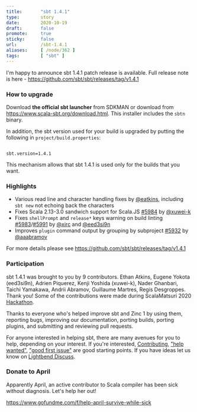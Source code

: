 ```yaml
---
title:       "sbt 1.4.1"
type:        story
date:        2020-10-19
draft:       false
promote:     true
sticky:      false
url:         /sbt-1.4.1
aliases:     [ /node/362 ]
tags:        [ "sbt" ]
---
```


I'm happy to announce sbt 1.4.1 patch release is available. Full release note is here - https://github.com/sbt/sbt/releases/tag/v1.4.1

### How to upgrade

Download **the official sbt launcher** from SDKMAN or download from <https://www.scala-sbt.org/download.html>. This installer includes the `sbtn` binary.

In addition, the sbt version used for your build is upgraded by putting the following in `project/build.properties`:

<code>
sbt.version=1.4.1
</code>

This mechanism allows that sbt 1.4.1 is used only for the builds that you want.

### Highlights

- Various read line and character handling fixes by [@eatkins][@eatkins], including `sbt new` not echoing back the characters
- Fixes Scala 2.13-3.0 sandwich support for Scala.JS [#5984][5984] by [@xuwei-k][@xuwei-k]
- Fixes `shellPrompt` and `release*` keys warning on build linting [#5983][5983]/[#5991][5991] by [@xirc][@xirc] and [@eed3si9n][@eed3si9n]
- Improves `plugin` command output by grouping by subproject [#5932][5932] by [@aaabramov][@aaabramov]

For more details please see https://github.com/sbt/sbt/releases/tag/v1.4.1

### Participation

sbt 1.4.1 was brought to you by 9 contributors. Ethan Atkins, Eugene Yokota (eed3si9n), Adrien Piquerez, Kenji Yoshida (xuwei-k), Nader Ghanbari, Taichi Yamakawa, Andrii Abramov, Guillaume Martres, Regis Desgroppes. Thank you! Some of the contributions were made during ScalaMatsuri 2020 [Hackathon][1].

Thanks to everyone who's helped improve sbt and Zinc 1 by using them, reporting bugs, improving our documentation, porting builds, porting plugins, and submitting and reviewing pull requests.

For anyone interested in helping sbt, there are many avenues for you to help, depending on your interest. If you're interested, [Contributing](https://github.com/sbt/sbt/blob/develop/CONTRIBUTING.md), ["help wanted"](https://github.com/sbt/sbt/issues?q=is%3Aissue+is%3Aopen+label%3A%22help+wanted%22), ["good first issue"](https://github.com/sbt/sbt/issues?q=is%3Aissue+is%3Aopen+label%3A%22good+first+issue%22) are good starting points. If you have ideas let us know on [Lightbend Discuss](https://discuss.lightbend.com/c/tooling).

### Donate to April

Apparently April, an active contributor to Scala compiler has been sick without diagnosis. Let's help her out!

https://www.gofundme.com/f/help-april-survive-while-sick

  [1]: https://eed3si9n.com/virtualizing-hackathon-at-scalamatsuri2020
  [5930]: https://github.com/sbt/sbt/pull/5930
  [5946]: https://github.com/sbt/sbt/pull/5946
  [5945]: https://github.com/sbt/sbt/pull/5945
  [5947]: https://github.com/sbt/sbt/pull/5947
  [5961]: https://github.com/sbt/sbt/pull/5961
  [5960]: https://github.com/sbt/sbt/pull/5960
  [5966]: https://github.com/sbt/sbt/pull/5966
  [5954]: https://github.com/sbt/sbt/pull/5954
  [5948]: https://github.com/sbt/sbt/pull/5948
  [5964]: https://github.com/sbt/sbt/pull/5964
  [5967]: https://github.com/sbt/sbt/pull/5967
  [5950]: https://github.com/sbt/sbt/issues/5950
  [5932]: https://github.com/sbt/sbt/pull/5932
  [5972]: https://github.com/sbt/sbt/pull/5972
  [5973]: https://github.com/sbt/sbt/pull/5973
  [5975]: https://github.com/sbt/sbt/pull/5975
  [5984]: https://github.com/sbt/sbt/pull/5984
  [5983]: https://github.com/sbt/sbt/pull/5983
  [5981]: https://github.com/sbt/sbt/pull/5981
  [5991]: https://github.com/sbt/sbt/pull/5991
  [5990]: https://github.com/sbt/sbt/pull/5990
  [zinc931]: https://github.com/sbt/zinc/pull/931
  [zinc934]: https://github.com/sbt/zinc/pull/934
  [@adpi2]: https://github.com/adpi2
  [@eed3si9n]: https://github.com/eed3si9n
  [@eatkins]: https://github.com/eatkins
  [@xuwei-k]: https://github.com/xuwei-k
  [@rdesgroppes]: https://github.com/rdesgroppes
  [@naderghanbari]: https://github.com/naderghanbari
  [@aaabramov]: https://github.com/aaabramov
  [@xirc]: https://github.com/xirc
  [@smarter]: https://github.com/smarter